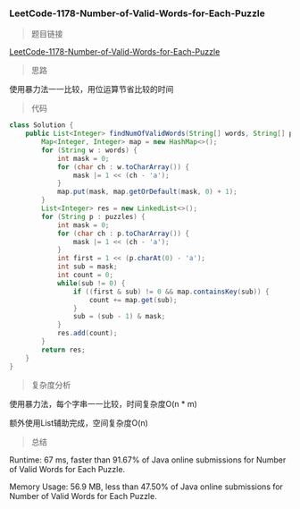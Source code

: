 ### LeetCode-1178-Number-of-Valid-Words-for-Each-Puzzle

> 题目链接

[LeetCode-1178-Number-of-Valid-Words-for-Each-Puzzle](https://leetcode.com/problems/number-of-valid-words-for-each-puzzle/)

> 思路

使用暴力法一一比较，用位运算节省比较的时间

> 代码

```java
class Solution {
    public List<Integer> findNumOfValidWords(String[] words, String[] puzzles) {
        Map<Integer, Integer> map = new HashMap<>();
        for (String w : words) {
            int mask = 0;
            for (char ch : w.toCharArray()) {
                mask |= 1 << (ch - 'a');
            }
            map.put(mask, map.getOrDefault(mask, 0) + 1);
        }
        List<Integer> res = new LinkedList<>();
        for (String p : puzzles) {
            int mask = 0;
            for (char ch : p.toCharArray()) {
                mask |= 1 << (ch - 'a');
            }
            int first = 1 << (p.charAt(0) - 'a');
            int sub = mask;
            int count = 0;
            while(sub != 0) {
                if ((first & sub) != 0 && map.containsKey(sub)) {
                    count += map.get(sub);
                }
                sub = (sub - 1) & mask;
            }
            res.add(count);
        }
        return res;
    }
}
```

> 复杂度分析

使用暴力法，每个字串一一比较，时间复杂度O(n * m)

额外使用List<Integer>辅助完成，空间复杂度O(n)

> 总结

Runtime: 67 ms, faster than 91.67% of Java online submissions for Number of Valid Words for Each Puzzle.

Memory Usage: 56.9 MB, less than 47.50% of Java online submissions for Number of Valid Words for Each Puzzle.

